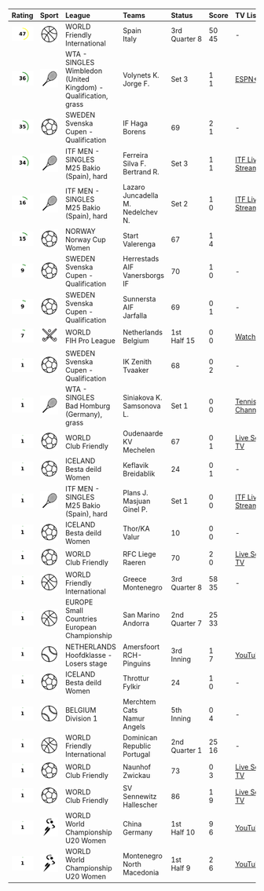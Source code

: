 | Rating                                                                                                                                 | Sport                                                                                                                    | League                                                             | Teams                                | Status        | Score    | TV Listing                                                                                                                                                  |
|:---------------------------------------------------------------------------------------------------------------------------------------|:-------------------------------------------------------------------------------------------------------------------------|:-------------------------------------------------------------------|:-------------------------------------|:--------------|:---------|:------------------------------------------------------------------------------------------------------------------------------------------------------------|
| <img src="https://raw.githubusercontent.com/BlakeDuncan25/Donut-SVG-Ratings/bac4e4a278175106499642192132b1786a9aec38/47.svg" alt="47"> | <img src="https://raw.githubusercontent.com/BlakeDuncan25/Donut-SVG-Ratings/master/basketball.png" alt="Basketball">     | WORLD<br>Friendly International                                    | Spain<br>Italy                       | 3rd Quarter 8 | 50<br>45 | -                                                                                                                                                           |
| <img src="https://raw.githubusercontent.com/BlakeDuncan25/Donut-SVG-Ratings/bac4e4a278175106499642192132b1786a9aec38/36.svg" alt="36"> | <img src="https://raw.githubusercontent.com/BlakeDuncan25/Donut-SVG-Ratings/master/tennis.png" alt="Tennis">             | WTA - SINGLES<br>Wimbledon (United Kingdom) - Qualification, grass | Volynets K.<br>Jorge F.              | Set 3         | 1<br>1   | <a href="https://www.espn.com/watch/catalog/6929e7a4-2c40-3f82-a710-42baae9472c6/wimbledon#bucketId=7990&sourceCollection=Explore_More_In_Tennis">ESPN+</a> |
| <img src="https://raw.githubusercontent.com/BlakeDuncan25/Donut-SVG-Ratings/bac4e4a278175106499642192132b1786a9aec38/35.svg" alt="35"> | <img src="https://raw.githubusercontent.com/BlakeDuncan25/Donut-SVG-Ratings/master/soccer.png" alt="Soccer">             | SWEDEN<br>Svenska Cupen - Qualification                            | IF Haga<br>Borens                    | 69            | 2<br>1   | -                                                                                                                                                           |
| <img src="https://raw.githubusercontent.com/BlakeDuncan25/Donut-SVG-Ratings/bac4e4a278175106499642192132b1786a9aec38/34.svg" alt="34"> | <img src="https://raw.githubusercontent.com/BlakeDuncan25/Donut-SVG-Ratings/master/tennis.png" alt="Tennis">             | ITF MEN - SINGLES<br>M25 Bakio (Spain), hard                       | Ferreira Silva F.<br>Bertrand R.     | Set 3         | 1<br>1   | <a href="https://live.itftennis.com/en/live-streams/">ITF Live Streams</a>                                                                                  |
| <img src="https://raw.githubusercontent.com/BlakeDuncan25/Donut-SVG-Ratings/bac4e4a278175106499642192132b1786a9aec38/16.svg" alt="16"> | <img src="https://raw.githubusercontent.com/BlakeDuncan25/Donut-SVG-Ratings/master/tennis.png" alt="Tennis">             | ITF MEN - SINGLES<br>M25 Bakio (Spain), hard                       | Lazaro Juncadella M.<br>Nedelchev N. | Set 2         | 1<br>0   | <a href="https://live.itftennis.com/en/live-streams/">ITF Live Streams</a>                                                                                  |
| <img src="https://raw.githubusercontent.com/BlakeDuncan25/Donut-SVG-Ratings/bac4e4a278175106499642192132b1786a9aec38/15.svg" alt="15"> | <img src="https://raw.githubusercontent.com/BlakeDuncan25/Donut-SVG-Ratings/master/soccer.png" alt="Soccer">             | NORWAY<br>Norway Cup Women                                         | Start<br>Valerenga                   | 67            | 1<br>4   | <a href="#N/A"></a>                                                                                                                                         |
| <img src="https://raw.githubusercontent.com/BlakeDuncan25/Donut-SVG-Ratings/bac4e4a278175106499642192132b1786a9aec38/9.svg" alt="9">   | <img src="https://raw.githubusercontent.com/BlakeDuncan25/Donut-SVG-Ratings/master/soccer.png" alt="Soccer">             | SWEDEN<br>Svenska Cupen - Qualification                            | Herrestads AIF<br>Vanersborgs IF     | 70            | 1<br>0   | -                                                                                                                                                           |
| <img src="https://raw.githubusercontent.com/BlakeDuncan25/Donut-SVG-Ratings/bac4e4a278175106499642192132b1786a9aec38/9.svg" alt="9">   | <img src="https://raw.githubusercontent.com/BlakeDuncan25/Donut-SVG-Ratings/master/soccer.png" alt="Soccer">             | SWEDEN<br>Svenska Cupen - Qualification                            | Sunnersta AIF<br>Jarfalla            | 69            | 0<br>1   | -                                                                                                                                                           |
| <img src="https://raw.githubusercontent.com/BlakeDuncan25/Donut-SVG-Ratings/bac4e4a278175106499642192132b1786a9aec38/7.svg" alt="7">   | <img src="https://raw.githubusercontent.com/BlakeDuncan25/Donut-SVG-Ratings/master/field_hockey.png" alt="Field Hockey"> | WORLD<br>FIH Pro League                                            | Netherlands<br>Belgium               | 1st Half 15   | 0<br>0   | <a href="https://watch.hockey/">Watch.Hockey</a>                                                                                                            |
| <img src="https://raw.githubusercontent.com/BlakeDuncan25/Donut-SVG-Ratings/bac4e4a278175106499642192132b1786a9aec38/1.svg" alt="1">   | <img src="https://raw.githubusercontent.com/BlakeDuncan25/Donut-SVG-Ratings/master/soccer.png" alt="Soccer">             | SWEDEN<br>Svenska Cupen - Qualification                            | IK Zenith<br>Tvaaker                 | 68            | 0<br>2   | -                                                                                                                                                           |
| <img src="https://raw.githubusercontent.com/BlakeDuncan25/Donut-SVG-Ratings/bac4e4a278175106499642192132b1786a9aec38/1.svg" alt="1">   | <img src="https://raw.githubusercontent.com/BlakeDuncan25/Donut-SVG-Ratings/master/tennis.png" alt="Tennis">             | WTA - SINGLES<br>Bad Homburg (Germany), grass                      | Siniakova K.<br>Samsonova L.         | Set 1         | 0<br>0   | <a href="https://www.tennischannel.com/en-us/page/home">Tennis Channel</a>                                                                                  |
| <img src="https://raw.githubusercontent.com/BlakeDuncan25/Donut-SVG-Ratings/bac4e4a278175106499642192132b1786a9aec38/1.svg" alt="1">   | <img src="https://raw.githubusercontent.com/BlakeDuncan25/Donut-SVG-Ratings/master/soccer.png" alt="Soccer">             | WORLD<br>Club Friendly                                             | Oudenaarde<br>KV Mechelen            | 67            | 0<br>1   | <a href="https://www.livesoccertv.com/competitions/international/club-friendly/">Live Soccer TV</a>                                                         |
| <img src="https://raw.githubusercontent.com/BlakeDuncan25/Donut-SVG-Ratings/bac4e4a278175106499642192132b1786a9aec38/1.svg" alt="1">   | <img src="https://raw.githubusercontent.com/BlakeDuncan25/Donut-SVG-Ratings/master/soccer.png" alt="Soccer">             | ICELAND<br>Besta deild Women                                       | Keflavik<br>Breidablik               | 24            | 0<br>1   | -                                                                                                                                                           |
| <img src="https://raw.githubusercontent.com/BlakeDuncan25/Donut-SVG-Ratings/bac4e4a278175106499642192132b1786a9aec38/1.svg" alt="1">   | <img src="https://raw.githubusercontent.com/BlakeDuncan25/Donut-SVG-Ratings/master/tennis.png" alt="Tennis">             | ITF MEN - SINGLES<br>M25 Bakio (Spain), hard                       | Plans J.<br>Masjuan Ginel P.         | Set 1         | 0<br>0   | <a href="https://live.itftennis.com/en/live-streams/">ITF Live Streams</a>                                                                                  |
| <img src="https://raw.githubusercontent.com/BlakeDuncan25/Donut-SVG-Ratings/bac4e4a278175106499642192132b1786a9aec38/1.svg" alt="1">   | <img src="https://raw.githubusercontent.com/BlakeDuncan25/Donut-SVG-Ratings/master/soccer.png" alt="Soccer">             | ICELAND<br>Besta deild Women                                       | Thor/KA<br>Valur                     | 10            | 0<br>0   | -                                                                                                                                                           |
| <img src="https://raw.githubusercontent.com/BlakeDuncan25/Donut-SVG-Ratings/bac4e4a278175106499642192132b1786a9aec38/1.svg" alt="1">   | <img src="https://raw.githubusercontent.com/BlakeDuncan25/Donut-SVG-Ratings/master/soccer.png" alt="Soccer">             | WORLD<br>Club Friendly                                             | RFC Liege<br>Raeren                  | 70            | 2<br>0   | <a href="https://www.livesoccertv.com/competitions/international/club-friendly/">Live Soccer TV</a>                                                         |
| <img src="https://raw.githubusercontent.com/BlakeDuncan25/Donut-SVG-Ratings/bac4e4a278175106499642192132b1786a9aec38/1.svg" alt="1">   | <img src="https://raw.githubusercontent.com/BlakeDuncan25/Donut-SVG-Ratings/master/basketball.png" alt="Basketball">     | WORLD<br>Friendly International                                    | Greece<br>Montenegro                 | 3rd Quarter 8 | 58<br>35 | -                                                                                                                                                           |
| <img src="https://raw.githubusercontent.com/BlakeDuncan25/Donut-SVG-Ratings/bac4e4a278175106499642192132b1786a9aec38/1.svg" alt="1">   | <img src="https://raw.githubusercontent.com/BlakeDuncan25/Donut-SVG-Ratings/master/basketball.png" alt="Basketball">     | EUROPE<br>Small Countries European Championship                    | San Marino<br>Andorra                | 2nd Quarter 7 | 25<br>33 | <a href="#N/A"></a>                                                                                                                                         |
| <img src="https://raw.githubusercontent.com/BlakeDuncan25/Donut-SVG-Ratings/bac4e4a278175106499642192132b1786a9aec38/1.svg" alt="1">   | <img src="https://raw.githubusercontent.com/BlakeDuncan25/Donut-SVG-Ratings/master/baseball.png" alt="Baseball">         | NETHERLANDS<br>Hoofdklasse - Losers stage                          | Amersfoort<br>RCH-Pinguins           | 3rd Inning    | 1<br>7   | <a href="https://www.youtube.com/@knbsb2988/streams">YouTube</a>                                                                                            |
| <img src="https://raw.githubusercontent.com/BlakeDuncan25/Donut-SVG-Ratings/bac4e4a278175106499642192132b1786a9aec38/1.svg" alt="1">   | <img src="https://raw.githubusercontent.com/BlakeDuncan25/Donut-SVG-Ratings/master/soccer.png" alt="Soccer">             | ICELAND<br>Besta deild Women                                       | Throttur<br>Fylkir                   | 24            | 1<br>0   | -                                                                                                                                                           |
| <img src="https://raw.githubusercontent.com/BlakeDuncan25/Donut-SVG-Ratings/bac4e4a278175106499642192132b1786a9aec38/1.svg" alt="1">   | <img src="https://raw.githubusercontent.com/BlakeDuncan25/Donut-SVG-Ratings/master/baseball.png" alt="Baseball">         | BELGIUM<br>Division 1                                              | Merchtem Cats<br>Namur Angels        | 5th Inning    | 0<br>4   | -                                                                                                                                                           |
| <img src="https://raw.githubusercontent.com/BlakeDuncan25/Donut-SVG-Ratings/bac4e4a278175106499642192132b1786a9aec38/1.svg" alt="1">   | <img src="https://raw.githubusercontent.com/BlakeDuncan25/Donut-SVG-Ratings/master/basketball.png" alt="Basketball">     | WORLD<br>Friendly International                                    | Dominican Republic<br>Portugal       | 2nd Quarter 1 | 25<br>16 | -                                                                                                                                                           |
| <img src="https://raw.githubusercontent.com/BlakeDuncan25/Donut-SVG-Ratings/bac4e4a278175106499642192132b1786a9aec38/1.svg" alt="1">   | <img src="https://raw.githubusercontent.com/BlakeDuncan25/Donut-SVG-Ratings/master/soccer.png" alt="Soccer">             | WORLD<br>Club Friendly                                             | Naunhof<br>Zwickau                   | 73            | 0<br>3   | <a href="https://www.livesoccertv.com/competitions/international/club-friendly/">Live Soccer TV</a>                                                         |
| <img src="https://raw.githubusercontent.com/BlakeDuncan25/Donut-SVG-Ratings/bac4e4a278175106499642192132b1786a9aec38/1.svg" alt="1">   | <img src="https://raw.githubusercontent.com/BlakeDuncan25/Donut-SVG-Ratings/master/soccer.png" alt="Soccer">             | WORLD<br>Club Friendly                                             | SV Sennewitz<br>Hallescher           | 86            | 1<br>9   | <a href="https://www.livesoccertv.com/competitions/international/club-friendly/">Live Soccer TV</a>                                                         |
| <img src="https://raw.githubusercontent.com/BlakeDuncan25/Donut-SVG-Ratings/bac4e4a278175106499642192132b1786a9aec38/1.svg" alt="1">   | <img src="https://raw.githubusercontent.com/BlakeDuncan25/Donut-SVG-Ratings/master/handball.png" alt="Handball">         | WORLD<br>World Championship U20 Women                              | China<br>Germany                     | 1st Half 10   | 9<br>6   | <a href="https://www.youtube.com/@IHFcompetitions/streams">YouTube</a>                                                                                      |
| <img src="https://raw.githubusercontent.com/BlakeDuncan25/Donut-SVG-Ratings/bac4e4a278175106499642192132b1786a9aec38/1.svg" alt="1">   | <img src="https://raw.githubusercontent.com/BlakeDuncan25/Donut-SVG-Ratings/master/handball.png" alt="Handball">         | WORLD<br>World Championship U20 Women                              | Montenegro<br>North Macedonia        | 1st Half 9    | 2<br>6   | <a href="https://www.youtube.com/@IHFcompetitions/streams">YouTube</a>                                                                                      |